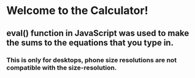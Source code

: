 # Welcome to the Calculator!
## eval() function in JavaScript was used to make the sums to the equations that you type in.
### This is only for desktops, phone size resolutions are not compatible with the size-resolution.
